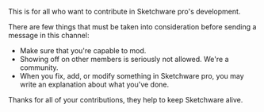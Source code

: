 This is for all who want to contribute in Sketchware pro's development.

There are few things that must be taken into consideration before sending a message in this channel:

- Make sure that you're capable to mod.
- Showing off on other members is seriously not allowed. We're a community.
- When you fix, add, or modify something in Sketchware pro, you may write an explanation about what you've done.

Thanks for all of your contributions, they help to keep Sketchware alive.
